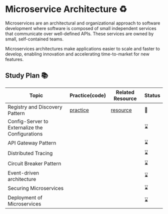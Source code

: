 # Microservice Architecture ♻️

Microservices are an architectural and organizational approach to software development where software is composed of small independent services that communicate over well-defined APIs. These services are owned by small, self-contained teams.

Microservices architectures make applications easier to scale and faster to develop, enabling innovation and accelerating time-to-market for new features.

## Study Plan 📚

|Topic|Practice(code)|Related Resource|Status|
|-----|--------------|----------------|------|
|Registry and Discovery Pattern|[practice](https://github.com/abbos0123/Microservices/tree/main/Microservice-Architecture/Registry%20and%20Discovery%20Pattern/Practice)|[resource](https://github.com/abbos0123/Microservices/tree/main/Microservice-Architecture/Registry%20and%20Discovery%20Pattern/Resource)|:book:|
|Config-Server to Externalize the Configurations|||:hourglass:|
|API Gateway Pattern|||:hourglass:|
|Distributed Tracing|||:hourglass:|
|Circuit Breaker Pattern|||:hourglass:|
|Event-driven architecture|||:hourglass:|
|Securing Microservices|||:hourglass:|
|Deployment of Microservices|||:hourglass:|
